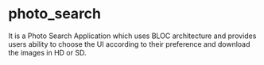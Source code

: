 # photo_search

It is a Photo Search Application which uses BLOC architecture and provides users ability to choose the UI according to their preference and download the images in HD or SD.
